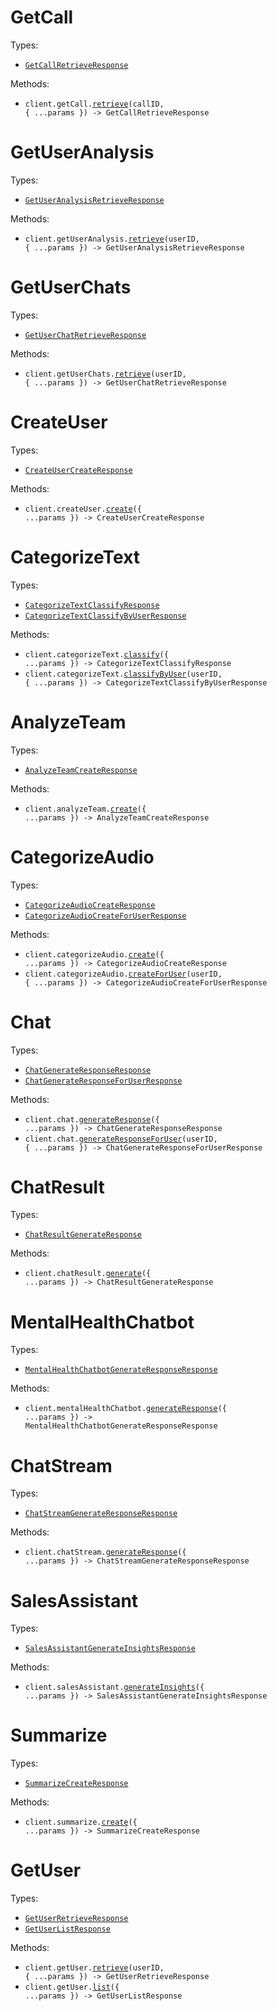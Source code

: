 # GetCall

Types:

- <code><a href="./src/resources/get-call.ts">GetCallRetrieveResponse</a></code>

Methods:

- <code title="get /get-call/{callId}">client.getCall.<a href="./src/resources/get-call.ts">retrieve</a>(callID, { ...params }) -> GetCallRetrieveResponse</code>

# GetUserAnalysis

Types:

- <code><a href="./src/resources/get-user-analysis.ts">GetUserAnalysisRetrieveResponse</a></code>

Methods:

- <code title="get /get-user-analysis/{userId}">client.getUserAnalysis.<a href="./src/resources/get-user-analysis.ts">retrieve</a>(userID, { ...params }) -> GetUserAnalysisRetrieveResponse</code>

# GetUserChats

Types:

- <code><a href="./src/resources/get-user-chats.ts">GetUserChatRetrieveResponse</a></code>

Methods:

- <code title="get /get-user-chats/{userId}">client.getUserChats.<a href="./src/resources/get-user-chats.ts">retrieve</a>(userID, { ...params }) -> GetUserChatRetrieveResponse</code>

# CreateUser

Types:

- <code><a href="./src/resources/create-user.ts">CreateUserCreateResponse</a></code>

Methods:

- <code title="post /create-user">client.createUser.<a href="./src/resources/create-user.ts">create</a>({ ...params }) -> CreateUserCreateResponse</code>

# CategorizeText

Types:

- <code><a href="./src/resources/categorize-text.ts">CategorizeTextClassifyResponse</a></code>
- <code><a href="./src/resources/categorize-text.ts">CategorizeTextClassifyByUserResponse</a></code>

Methods:

- <code title="post /categorize-text">client.categorizeText.<a href="./src/resources/categorize-text.ts">classify</a>({ ...params }) -> CategorizeTextClassifyResponse</code>
- <code title="post /categorize-text/{userId}">client.categorizeText.<a href="./src/resources/categorize-text.ts">classifyByUser</a>(userID, { ...params }) -> CategorizeTextClassifyByUserResponse</code>

# AnalyzeTeam

Types:

- <code><a href="./src/resources/analyze-team.ts">AnalyzeTeamCreateResponse</a></code>

Methods:

- <code title="post /analyze-team">client.analyzeTeam.<a href="./src/resources/analyze-team.ts">create</a>({ ...params }) -> AnalyzeTeamCreateResponse</code>

# CategorizeAudio

Types:

- <code><a href="./src/resources/categorize-audio.ts">CategorizeAudioCreateResponse</a></code>
- <code><a href="./src/resources/categorize-audio.ts">CategorizeAudioCreateForUserResponse</a></code>

Methods:

- <code title="post /categorize-audio">client.categorizeAudio.<a href="./src/resources/categorize-audio.ts">create</a>({ ...params }) -> CategorizeAudioCreateResponse</code>
- <code title="post /categorize-audio/{userId}">client.categorizeAudio.<a href="./src/resources/categorize-audio.ts">createForUser</a>(userID, { ...params }) -> CategorizeAudioCreateForUserResponse</code>

# Chat

Types:

- <code><a href="./src/resources/chat.ts">ChatGenerateResponseResponse</a></code>
- <code><a href="./src/resources/chat.ts">ChatGenerateResponseForUserResponse</a></code>

Methods:

- <code title="post /chat">client.chat.<a href="./src/resources/chat.ts">generateResponse</a>({ ...params }) -> ChatGenerateResponseResponse</code>
- <code title="post /chat/{userId}">client.chat.<a href="./src/resources/chat.ts">generateResponseForUser</a>(userID, { ...params }) -> ChatGenerateResponseForUserResponse</code>

# ChatResult

Types:

- <code><a href="./src/resources/chat-result.ts">ChatResultGenerateResponse</a></code>

Methods:

- <code title="post /chat-result">client.chatResult.<a href="./src/resources/chat-result.ts">generate</a>({ ...params }) -> ChatResultGenerateResponse</code>

# MentalHealthChatbot

Types:

- <code><a href="./src/resources/mental-health-chatbot.ts">MentalHealthChatbotGenerateResponseResponse</a></code>

Methods:

- <code title="post /mental-health-chatbot">client.mentalHealthChatbot.<a href="./src/resources/mental-health-chatbot.ts">generateResponse</a>({ ...params }) -> MentalHealthChatbotGenerateResponseResponse</code>

# ChatStream

Types:

- <code><a href="./src/resources/chat-stream.ts">ChatStreamGenerateResponseResponse</a></code>

Methods:

- <code title="post /chat-stream">client.chatStream.<a href="./src/resources/chat-stream.ts">generateResponse</a>({ ...params }) -> ChatStreamGenerateResponseResponse</code>

# SalesAssistant

Types:

- <code><a href="./src/resources/sales-assistant.ts">SalesAssistantGenerateInsightsResponse</a></code>

Methods:

- <code title="post /sales-assistant">client.salesAssistant.<a href="./src/resources/sales-assistant.ts">generateInsights</a>({ ...params }) -> SalesAssistantGenerateInsightsResponse</code>

# Summarize

Types:

- <code><a href="./src/resources/summarize.ts">SummarizeCreateResponse</a></code>

Methods:

- <code title="post /summarize">client.summarize.<a href="./src/resources/summarize.ts">create</a>({ ...params }) -> SummarizeCreateResponse</code>

# GetUser

Types:

- <code><a href="./src/resources/get-user.ts">GetUserRetrieveResponse</a></code>
- <code><a href="./src/resources/get-user.ts">GetUserListResponse</a></code>

Methods:

- <code title="get /get-user/{userId}">client.getUser.<a href="./src/resources/get-user.ts">retrieve</a>(userID, { ...params }) -> GetUserRetrieveResponse</code>
- <code title="get /get-users">client.getUser.<a href="./src/resources/get-user.ts">list</a>({ ...params }) -> GetUserListResponse</code>
